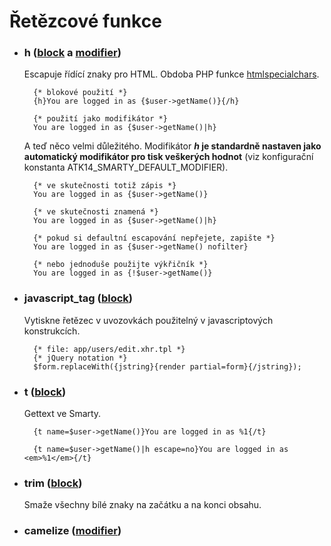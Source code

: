 Řetězcové funkce
================

* ### h ([block](https://github.com/yarri/Atk14/blob/master/src/atk14/helpers/block.h.php) a [modifier](https://github.com/yarri/Atk14/blob/master/src/atk14/helpers/modifier.h.php))

	Escapuje řídící znaky pro HTML. Obdoba PHP funkce [htmlspecialchars](http://php.net/manual/en/function.htmlspecialchars.php).

		{* blokové použití *}
		{h}You are logged in as {$user->getName()}{/h}

		{* použití jako modifikátor *}
		You are logged in as {$user->getName()|h}

	A teď něco velmi důležitého. Modifikátor **_h_ je standardně nastaven jako automatický modifikátor pro tisk veškerých hodnot** (viz konfigurační konstanta ATK14\_SMARTY\_DEFAULT\_MODIFIER).

		{* ve skutečnosti totiž zápis *}
		You are logged in as {$user->getName()}

		{* ve skutečnosti znamená *}
		You are logged in as {$user->getName()|h}

		{* pokud si defaultní escapování nepřejete, zapište *}
		You are logged in as {$user->getName() nofilter}

		{* nebo jednoduše použijte výkřičník *}
		You are logged in as {!$user->getName()}


* ### javascript_tag ([block](https://github.com/yarri/Atk14/blob/master/src/atk14/helpers/block.javascript_tag.php))

	Vytiskne řetězec v uvozovkách použitelný v javascriptových konstrukcích.

		{* file: app/users/edit.xhr.tpl *}
		{* jQuery notation *}
		$form.replaceWith({jstring}{render partial=form}{/jstring});

* ### t ([block](https://github.com/yarri/Atk14/blob/master/src/atk14/helpers/block.t.php))

	Gettext ve Smarty.

		{t name=$user->getName()}You are logged in as %1{/t}

		{t name=$user->getName()|h escape=no}You are logged in as <em>%1</em>{/t}

* ### trim ([block](https://github.com/yarri/Atk14/blob/master/src/atk14/helpers/block.trim.php))

    Smaže všechny bílé znaky na začátku a na konci obsahu.

* ### camelize ([modifier](https://github.com/yarri/Atk14/blob/master/src/atk14/helpers/modifier.camelize.php))
